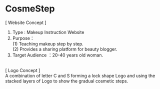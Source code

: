 # CosmeStep

[ Website Concept ]</br>
1. Type : Makeup Instruction Website</br>
2. Purpose：</br>
(1) Teaching makeup step by step.</br>
(2) Provides a sharing platform for beauty blogger.</br>
3. Target Audience ：20-40 years old woman.</br>
</br>
[ Logo Concept ]</br>
A combination of letter C and S forming a lock shape Logo and using the stacked layers of Logo to show the gradual cosmetic steps.</br>
